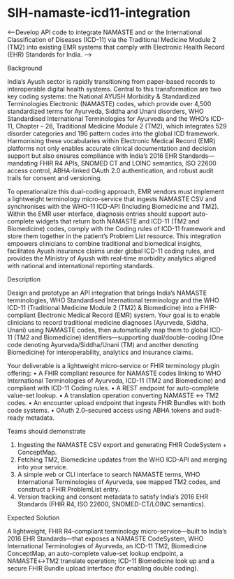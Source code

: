 # SIH-namaste-icd11-integration
<--Develop API code to integrate NAMASTE and or the International Classification of Diseases (ICD-11) via the Traditional Medicine Module 2 (TM2) into existing EMR systems that comply with Electronic Health Record (EHR) Standards for India. -->

Background

India’s Ayush sector is rapidly transitioning from paper-based records to interoperable digital health systems. Central to this transformation are two key coding systems: the National AYUSH Morbidity & Standardized Terminologies Electronic (NAMASTE) codes, which provide over 4,500 standardized terms for Ayurveda, Siddha and Unani disorders, WHO Standardised International Terminologies for Ayurveda and the WHO’s ICD-11, Chapter – 26, Traditional Medicine Module 2 (TM2), which integrates 529 disorder categories and 196 pattern codes into the global ICD framework. Harmonising these vocabularies within Electronic Medical Record (EMR) platforms not only enables accurate clinical documentation and decision support but also ensures compliance with India’s 2016 EHR Standards—mandating FHIR R4 APIs, SNOMED CT and LOINC semantics, ISO 22600 access control, ABHA-linked OAuth 2.0 authentication, and robust audit trails for consent and versioning.

To operationalize this dual-coding approach, EMR vendors must implement a lightweight terminology micro-service that ingests NAMASTE CSV and synchronises with the WHO-11 ICD-API (Including Biomedicine and TM2). Within the EMR user interface, diagnosis entries should support auto-complete widgets that return both NAMASTE and ICD-11 (TM2 and Biomedicine) codes, comply with the Coding rules of ICD-11 framework and store them together in the patient’s Problem List resource. This integration empowers clinicians to combine traditional and biomedical insights, facilitates Ayush insurance claims under global ICD-11 coding rules, and provides the Ministry of Ayush with real-time morbidity analytics aligned with national and international reporting standards.

Description

Design and prototype an API integration that brings India’s NAMASTE terminologies, WHO Standardised International terminology and the WHO ICD-11 (Traditional Medicine Module 2 (TM2) & Biomedicine) into a FHIR-compliant Electronic Medical Record (EMR) system. Your goal is to enable clinicians to record traditional medicine diagnoses (Ayurveda, Siddha, Unani) using NAMASTE codes, then automatically map them to global ICD-11 (TM2 and Biomedicine) identifiers—supporting dual/double-coding (One code denoting Ayurveda/Siddha/Unani (TM) and another denoting Biomedicine) for interoperability, analytics and insurance claims.

Your deliverable is a lightweight micro-service or FHIR terminology plugin offering:
• A FHIR compliant resource for NAMASTE codes linking to WHO International Terminologies of Ayurveda, ICD-11 (TM2 and Biomedicine) and compliant with ICD-11 Coding rules.
• A REST endpoint for auto-complete value-set lookup.
• A translation operation converting NAMASTE ↔ TM2 codes.
• An encounter upload endpoint that ingests FHIR Bundles with both code systems.
• OAuth 2.0–secured access using ABHA tokens and audit-ready metadata.

Teams should demonstrate

1. Ingesting the NAMASTE CSV export and generating FHIR CodeSystem + ConceptMap.
2. Fetching TM2, Biomedicine updates from the WHO ICD-API and merging into your service.
3. A simple web or CLI interface to search NAMASTE terms, WHO International Terminologies of Ayurveda, see mapped TM2 codes, and construct a FHIR ProblemList entry.
4. Version tracking and consent metadata to satisfy India’s 2016 EHR Standards (FHIR R4, ISO 22600, SNOMED-CT/LOINC semantics).

Expected Solution

A lightweight, FHIR R4–compliant terminology micro-service—built to India’s 2016 EHR Standards—that exposes a NAMASTE CodeSystem, WHO International Terminologies of Ayurveda, an ICD-11 TM2, Biomedicine ConceptMap, an auto-complete value-set lookup endpoint, a NAMASTE↔TM2 translate operation; ICD-11 Biomedicine look up and a secure FHIR Bundle upload interface (for enabling double coding).